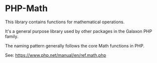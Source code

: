 # PHP-Math

This library contains functions for mathematical operations.

It's a general purpose library used by other packages in the Galaxon PHP family.

The naming pattern generally follows the core Math functions in PHP.

See: https://www.php.net/manual/en/ref.math.php
